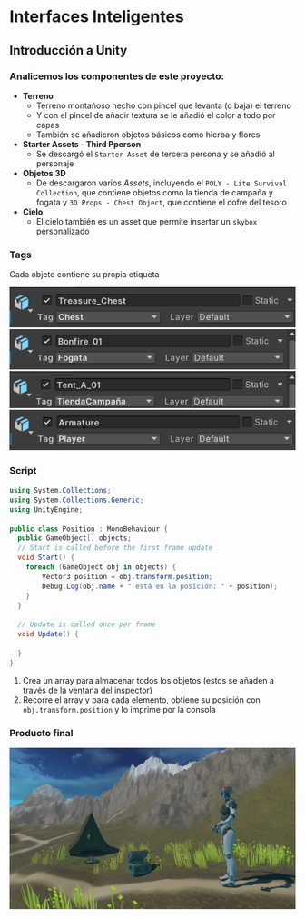 # Interfaces Inteligentes
## Introducción a Unity

### Analicemos los componentes de este proyecto:
- **Terreno**
  * Terreno montañoso hecho con pincel que levanta (o baja) el terreno
  * Y con el pincel de añadir textura se le añadió el color a todo por capas
  * También se añadieron objetos básicos como hierba y flores
- **Starter Assets - Third Pperson**
  * Se descargó el `Starter Asset` de tercera persona y se añadió al personaje
- **Objetos 3D**
  * De descargaron varios *Assets*, incluyendo el `POLY - Lite Survival Collection`, que contiene
    objetos como la tienda de campaña y fogata y `3D Props - Chest Object`, que contiene el cofre del tesoro
- **Cielo**
  * El cielo también es un asset que permite insertar un `skybox` personalizado

### Tags

Cada objeto contiene su propia etiqueta

![tag_chest](chest_tag.png)
![tag_bonfire](bonfire_tag.png)
![tag_tent](tent_tag.png)
![tag_player](player_tag.png)

### Script

```cs
using System.Collections;
using System.Collections.Generic;
using UnityEngine;

public class Position : MonoBehaviour {
  public GameObject[] objects;
  // Start is called before the first frame update
  void Start() {
    foreach (GameObject obj in objects) {
        Vector3 position = obj.transform.position;
        Debug.Log(obj.name + " está en la posición: " + position);
    }
  }

  // Update is called once per frame
  void Update() {
        
  }
}
```
1. Crea un array para almacenar todos los objetos (estos se añaden a través de la ventana del inspector)
2. Recorre el array y para cada elemento, obtiene su posición con `obj.transform.position` y lo imprime por la consola

### Producto final

![](ezgif.com-optimize.gif)
